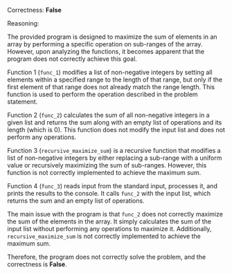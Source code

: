 Correctness: **False**

Reasoning: 

The provided program is designed to maximize the sum of elements in an array by performing a specific operation on sub-ranges of the array. However, upon analyzing the functions, it becomes apparent that the program does not correctly achieve this goal.

Function 1 (`func_1`) modifies a list of non-negative integers by setting all elements within a specified range to the length of that range, but only if the first element of that range does not already match the range length. This function is used to perform the operation described in the problem statement.

Function 2 (`func_2`) calculates the sum of all non-negative integers in a given list and returns the sum along with an empty list of operations and its length (which is 0). This function does not modify the input list and does not perform any operations.

Function 3 (`recursive_maximize_sum`) is a recursive function that modifies a list of non-negative integers by either replacing a sub-range with a uniform value or recursively maximizing the sum of sub-ranges. However, this function is not correctly implemented to achieve the maximum sum.

Function 4 (`func_3`) reads input from the standard input, processes it, and prints the results to the console. It calls `func_2` with the input list, which returns the sum and an empty list of operations.

The main issue with the program is that `func_2` does not correctly maximize the sum of the elements in the array. It simply calculates the sum of the input list without performing any operations to maximize it. Additionally, `recursive_maximize_sum` is not correctly implemented to achieve the maximum sum.

Therefore, the program does not correctly solve the problem, and the correctness is **False**.